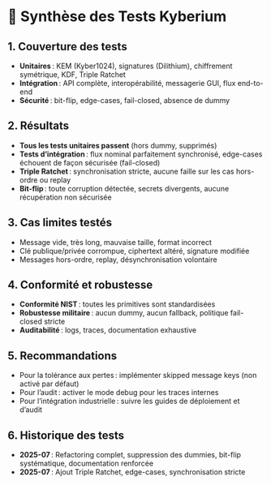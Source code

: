 # 🧪 Synthèse des Tests Kyberium

## 1. Couverture des tests
- **Unitaires** : KEM (Kyber1024), signatures (Dilithium), chiffrement symétrique, KDF, Triple Ratchet
- **Intégration** : API complète, interopérabilité, messagerie GUI, flux end-to-end
- **Sécurité** : bit-flip, edge-cases, fail-closed, absence de dummy

## 2. Résultats
- **Tous les tests unitaires passent** (hors dummy, supprimés)
- **Tests d’intégration** : flux nominal parfaitement synchronisé, edge-cases échouent de façon sécurisée (fail-closed)
- **Triple Ratchet** : synchronisation stricte, aucune faille sur les cas hors-ordre ou replay
- **Bit-flip** : toute corruption détectée, secrets divergents, aucune récupération non sécurisée

## 3. Cas limites testés
- Message vide, très long, mauvaise taille, format incorrect
- Clé publique/privée corrompue, ciphertext altéré, signature modifiée
- Messages hors-ordre, replay, désynchronisation volontaire

## 4. Conformité et robustesse
- **Conformité NIST** : toutes les primitives sont standardisées
- **Robustesse militaire** : aucun dummy, aucun fallback, politique fail-closed stricte
- **Auditabilité** : logs, traces, documentation exhaustive

## 5. Recommandations
- Pour la tolérance aux pertes : implémenter skipped message keys (non activé par défaut)
- Pour l’audit : activer le mode debug pour les traces internes
- Pour l’intégration industrielle : suivre les guides de déploiement et d’audit

## 6. Historique des tests
- **2025-07** : Refactoring complet, suppression des dummies, bit-flip systématique, documentation renforcée
- **2025-07** : Ajout Triple Ratchet, edge-cases, synchronisation stricte 